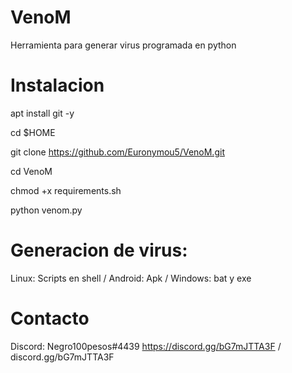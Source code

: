 # VenoM
Herramienta para generar virus programada en python
# Instalacion
apt install git -y

cd $HOME

git clone https://github.com/Euronymou5/VenoM.git

cd VenoM

chmod +x requirements.sh

python venom.py

# Generacion de virus:
Linux: Scripts en shell / Android: Apk / Windows: bat y exe

# Contacto
Discord: Negro100pesos#4439
https://discord.gg/bG7mJTTA3F / discord.gg/bG7mJTTA3F
